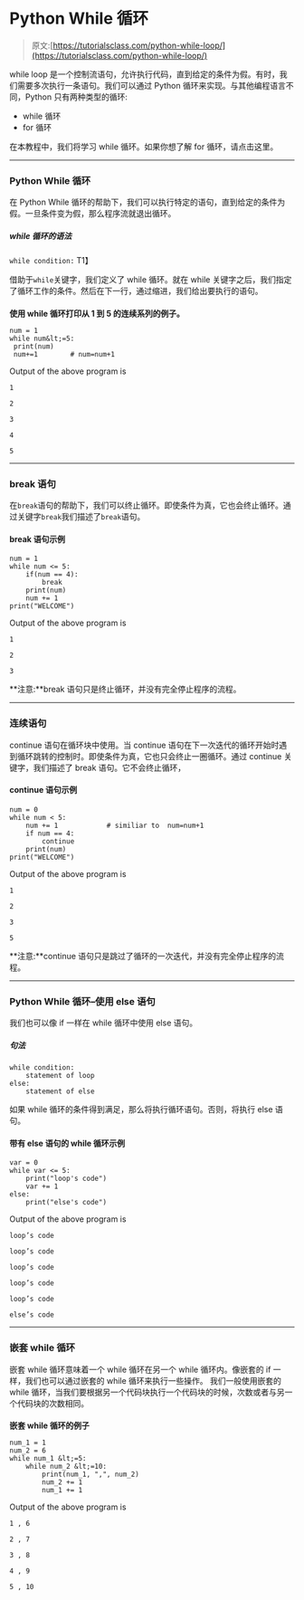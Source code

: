 # Python While 循环

> 原文:[https://tutorialsclass.com/python-while-loop/](https://tutorialsclass.com/python-while-loop/)

while loop 是一个控制流语句，允许执行代码，直到给定的条件为假。有时，我们需要多次执行一条语句。我们可以通过 Python 循环来实现。与其他编程语言不同，Python 只有两种类型的循环:

*   while 循环
*   for 循环

在本教程中，我们将学习 while 循环。如果你想了解 for 循环，请点击这里。

* * *

### Python While 循环

在 Python While 循环的帮助下，我们可以执行特定的语句，直到给定的条件为假。一旦条件变为假，那么程序流就退出循环。

##### while 循环的语法

`while condition:`
T1】

借助于`while`关键字，我们定义了 while 循环。就在 while 关键字之后，我们指定了循环工作的条件。然后在下一行，通过缩进，我们给出要执行的语句。

#### 
**使用 while 循环打印从 1 到 5 的连续系列的例子。**

```
num = 1
while num&lt;=5:
 print(num)
 num+=1        # num=num+1
```

Output of the above program is

```
1

2

3

4

5
```

* * *

### break 语句

在`break`语句的帮助下，我们可以终止循环。即使条件为真，它也会终止循环。通过关键字`break`我们描述了`break`语句。

#### break 语句示例

```
num = 1
while num <= 5:
    if(num == 4):
        break
    print(num)
    num += 1
print("WELCOME")
```

Output of the above program is

```
1

2

3
```

**注意:**break 语句只是终止循环，并没有完全停止程序的流程。

* * *

### 连续语句

continue 语句在循环块中使用。当 continue 语句在下一次迭代的循环开始时遇到循环跳转的控制时。即使条件为真，它也只会终止一圈循环。通过 continue 关键字，我们描述了 break 语句。它不会终止循环，

#### continue 语句示例

```
num = 0
while num < 5:
    num += 1            # similiar to  num=num+1
    if num == 4:
        continue
    print(num)
print("WELCOME")
```

Output of the above program is

```
1

2

3

5
```

**注意:**continue 语句只是跳过了循环的一次迭代，并没有完全停止程序的流程。

* * *

### Python While 循环–使用 else 语句

我们也可以像 if 一样在 while 循环中使用 else 语句。

##### 句法

```
while condition:
	statement of loop
else:
	statement of else 
```

如果 while 循环的条件得到满足，那么将执行循环语句。否则，将执行 else 语句。

#### 带有 else 语句的 while 循环示例

```
var = 0
while var <= 5:
    print("loop's code")
    var += 1
else:
    print("else's code")
```

Output of the above program is

```
loop’s code

loop’s code

loop’s code

loop’s code

loop’s code

else’s code
```

* * *

### 嵌套 while 循环

嵌套 while 循环意味着一个 while 循环在另一个 while 循环内。像嵌套的 if 一样，我们也可以通过嵌套的 while 循环来执行一些操作。
我们一般使用嵌套的 while 循环，当我们要根据另一个代码块执行一个代码块的时候，次数或者与另一个代码块的次数相同。

#### 
**嵌套 while 循环的例子**

```
num_1 = 1
num_2 = 6
while num_1 &lt;=5:
    while num_2 &lt;=10:
        print(num_1, ",", num_2)
        num_2 += 1
        num_1 += 1
```

Output of the above program is

```
1 , 6

2 , 7

3 , 8

4 , 9

5 , 10
```